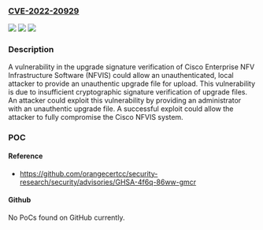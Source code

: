 ### [CVE-2022-20929](https://cve.mitre.org/cgi-bin/cvename.cgi?name=CVE-2022-20929)
![](https://img.shields.io/static/v1?label=Product&message=Cisco%20Enterprise%20NFV%20Infrastructure%20Software&color=blue)
![](https://img.shields.io/static/v1?label=Version&message=%3D%203.5.1%20&color=brighgreen)
![](https://img.shields.io/static/v1?label=Vulnerability&message=Improper%20Verification%20of%20Cryptographic%20Signature&color=brighgreen)

### Description

A vulnerability in the upgrade signature verification of Cisco Enterprise NFV Infrastructure Software (NFVIS) could allow an unauthenticated, local attacker to provide an unauthentic upgrade file for upload.
 This vulnerability is due to insufficient cryptographic signature verification of upgrade files. An attacker could exploit this vulnerability by providing an administrator with an unauthentic upgrade file. A successful exploit could allow the attacker to fully compromise the Cisco NFVIS system.

### POC

#### Reference
- https://github.com/orangecertcc/security-research/security/advisories/GHSA-4f6q-86ww-gmcr

#### Github
No PoCs found on GitHub currently.

